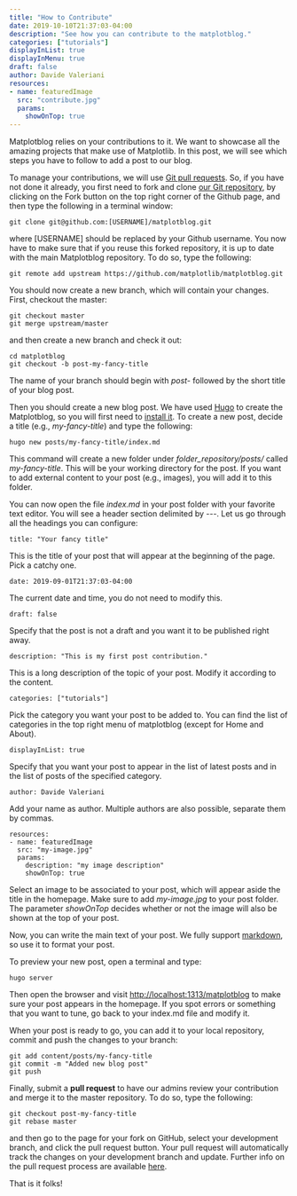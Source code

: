 ```yaml
---
title: "How to Contribute"
date: 2019-10-10T21:37:03-04:00
description: "See how you can contribute to the matplotblog."
categories: ["tutorials"]
displayInList: true
displayInMenu: true
draft: false
author: Davide Valeriani
resources:
- name: featuredImage
  src: "contribute.jpg"
  params:
    showOnTop: true
---
```


Matplotblog relies on your contributions to it. We want to showcase all the amazing projects that make use of Matplotlib. In this post, we will see which steps you have to follow to add a post to our blog.

To manage your contributions, we will use [Git pull requests](https://yangsu.github.io/pull-request-tutorial/). So, if you have not done it already, you first need to fork and clone [our Git repository](https://github.com/matplotlib/matplotblog), by clicking on the Fork button on the top right corner of the Github page, and then type the following in a terminal window:
```
git clone git@github.com:[USERNAME]/matplotblog.git
```
where [USERNAME] should be replaced by your Github username. You now have to make sure that if you reuse this forked repository, it is up to date with the main Matplotblog repository. To do so, type the following:
```
git remote add upstream https://github.com/matplotlib/matplotblog.git
```

You should now create a new branch, which will contain your changes. First, checkout the master:
```
git checkout master
git merge upstream/master
```

and then create a new branch and check it out:

```
cd matplotblog
git checkout -b post-my-fancy-title
```
The name of your branch should begin with *post-* followed by the short title of your blog post.

Then you should create a new blog post. We have used [Hugo](https://gohugo.io/) to create the Matplotblog, so you will first need to [install it](https://gohugo.io/getting-started/quick-start/#step-1-install-hugo). To create a new post, decide a title (e.g., *my-fancy-title*) and type the following:
```
hugo new posts/my-fancy-title/index.md
```

This command will create a new folder under *folder_repository/posts/* called *my-fancy-title*. This will be your working directory for the post. If you want to add external content to your post (e.g., images), you will add it to this folder.

You can now open the file *index.md* in your post folder with your favorite text editor. You will see a header section delimited by ---. Let us go through all the headings you can configure:
```
title: "Your fancy title"
```
This is the title of your post that will appear at the beginning of the page. Pick a catchy one.
```
date: 2019-09-01T21:37:03-04:00
```
The current date and time, you do not need to modify this.
```
draft: false
```
Specify that the post is not a draft and you want it to be published right away.
```
description: "This is my first post contribution."
```
This is a long description of the topic of your post. Modify it according to the content.
```
categories: ["tutorials"]
```
Pick the category you want your post to be added to. You can find the list of categories in the top right menu of matplotblog (except for Home and About).
```
displayInList: true
```
Specify that you want your post to appear in the list of latest posts and in the list of posts of the specified category.
```
author: Davide Valeriani
```
Add your name as author. Multiple authors are also possible, separate them by commas.
```
resources:
- name: featuredImage
  src: "my-image.jpg"
  params:
    description: "my image description"
    showOnTop: true
```
Select an image to be associated to your post, which will appear aside the title in the homepage. Make sure to add *my-image.jpg* to your post folder. The parameter *showOnTop* decides whether or not the image will also be shown at the top of your post.

Now, you can write the main text of your post. We fully support [markdown](https://markdown-guide.readthedocs.io/en/latest/basics.html), so use it to format your post.

To preview your new post, open a terminal and type:
```
hugo server
```
Then open the browser and visit [http://localhost:1313/matplotblog](http://localhost:1313/matplotblog) to make sure your post appears in the homepage. If you spot errors or something that you want to tune, go back to your index.md file and modify it.

When your post is ready to go, you can add it to your local repository, commit and push the changes to your branch:
```
git add content/posts/my-fancy-title
git commit -m "Added new blog post"
git push
```

Finally, submit a **pull request** to have our admins review your contribution and merge it to the master repository. To do so, type the following:
```
git checkout post-my-fancy-title
git rebase master
```
and then go to the page for your fork on GitHub, select your development branch, and click the pull request button. Your pull request will automatically track the changes on your development branch and update. Further info on the pull request process are available [here](https://docs.github.com/en/enterprise/2.16/user/github/collaborating-with-issues-and-pull-requests/creating-a-pull-request-from-a-fork).

That is it folks!
